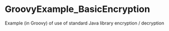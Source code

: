 # GroovyExample_BasicEncryption
Example (in Groovy) of use of standard Java library encryption / decryption
